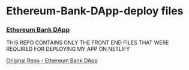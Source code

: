 # Ethereum-Bank-DApp-deploy files
### [Ethereum Bank DApp](https://ethereum-bank-dapp.netlify.app/)

THIS REPO CONTAINS ONLY THE FRONT END FILES THAT WERE REQUIRED FOR DEPLOYING MY APP ON NETLIFY

[Original Repo - Ethereum Bank DApp](https://github.com/Shoydon/Ethereum-Bank-DApp)